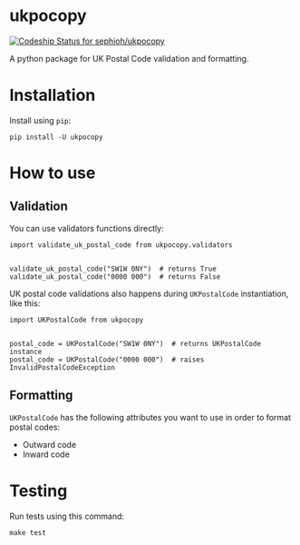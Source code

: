 # ukpocopy
[ ![Codeship Status for sephioh/ukpocopy](https://app.codeship.com/projects/565cad70-3455-0136-6a61-7a9459f2f135/status?branch=master)](https://app.codeship.com/projects/289061)

A python package for UK Postal Code validation and formatting.

# Installation

Install using `pip`:

```
pip install -U ukpocopy
```

# How to use

## Validation
You can use validators functions directly:
```
import validate_uk_postal_code from ukpocopy.validators


validate_uk_postal_code("SW1W 0NY")  # returns True
validate_uk_postal_code("0000 000")  # returns False
```

UK postal code validations also happens during `UKPostalCode` instantiation, like this:
```
import UKPostalCode from ukpocopy


postal_code = UKPostalCode("SW1W 0NY")  # returns UKPostalCode instance
postal_code = UKPostalCode("0000 000")  # raises InvalidPostalCodeException
```

## Formatting
`UKPostalCode` has the following attributes you want to use in order to format postal codes:
* Outward code
* Inward code

# Testing
Run tests using this command:
```
make test
```
